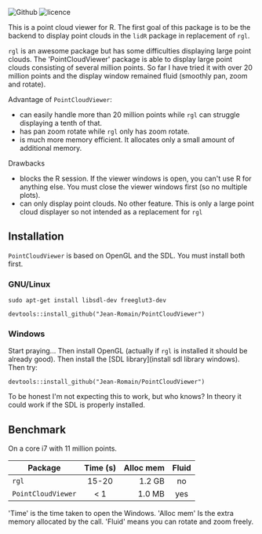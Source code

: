 ![Github](https://img.shields.io/badge/Github-0.1.0-green.svg) ![licence](https://img.shields.io/badge/Licence-GPL--3-blue.svg)

This is a point cloud viewer for R. The first goal of this package is to be the backend to display point clouds in the `lidR` package in replacement of `rgl`.

`rgl` is an awesome package but has some difficulties displaying large point clouds. The 'PointCloudViewer' package is able to display large point clouds consisting of several million points. So far I have tried it with over 20 million points and the display window remained fluid (smoothly pan, zoom and rotate).

Advantage of `PointCloudViewer`:

* can easily handle more than 20 million points while `rgl` can struggle displaying a tenth of that.
* has pan zoom rotate while `rgl` only has zoom rotate.
* is much more memory efficient. It allocates only a small amount of additional memory.

Drawbacks

* blocks the R session. If the viewer windows is open, you can't use R for anything else. You must close the viewer windows first (so no multiple plots).
* can only display point clouds. No other feature. This is only a large point cloud displayer so not intended as a replacement for `rgl`

## Installation

`PointCloudViewer` is based on OpenGL and the SDL. You must install both first.

### GNU/Linux

```
sudo apt-get install libsdl-dev freeglut3-dev
```

```
devtools::install_github("Jean-Romain/PointCloudViewer")
```

### Windows

Start praying... Then install OpenGL (actually if `rgl` is installed it should be already good). Then install the [SDL library](install sdl library windows). Then try:

```
devtools::install_github("Jean-Romain/PointCloudViewer")
```

To be honest I'm not expecting this to work, but who knows? In theory it could work if the SDL is properly installed.

## Benchmark

On a core i7 with 11 million points.

| Package            | Time (s)      | Alloc mem | Fluid |
| ------------------ |:-------------:| ---------:|:-----:|
| `rgl`              | 15-20         | 1.2 GB    | no    |
| `PointCloudViewer` | < 1           | 1.0 MB    | yes   |

'Time' is the time taken to open the Windows. 'Alloc mem' Is the extra memory allocated by the call. 'Fluid' means you can rotate and zoom freely.
